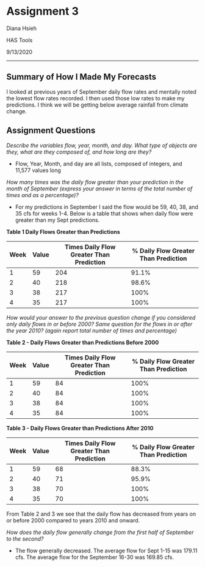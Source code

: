 # Assignment 3
Diana Hsieh

HAS Tools

9/13/2020
- - -

## Summary of How I Made My Forecasts

I looked at previous years of September daily flow rates and mentally noted the lowest flow rates recorded. I then used those low rates to make my predictions. I think we will be getting below average rainfall from climate change.

## Assignment Questions
*Describe the variables flow, year, month, and day. What type of objects are they, what are they composed of, and how long are they?*
- Flow, Year, Month, and day are all lists, composed of integers, and 11,577 values long

*How many times was the daily flow greater than your prediction in the month of September (express your answer in terms of the total number of times and as a percentage)?*
- For my predictions in September I said the flow would be 59, 40, 38, and 35 cfs for weeks 1-4. Below is a table that shows when daily flow were greater than my Sept predictions.

**Table 1 Daily Flows Greater than Predictions**

| Week |  Value | Times Daily Flow Greater Than Prediction  | % Daily Flow Greater Than Prediction|
|--- |  --- |  ---| ---|
|1|59|204|91.1%
|2|40|218|98.6%
|3|38|217|100%
|4|35|217|100%



*How would your answer to the previous question change if you considered only daily flows in or before 2000? Same question for the flows in or after the year 2010? (again report total number of times and percentage)*

**Table 2 - Daily Flows Greater than Predictions Before 2000**

| Week |  Value | Times Daily Flow Greater Than Prediction  | % Daily Flow Greater Than Prediction|
|--- |  --- |  ---| ---|
|1|59|84|100%
|2|40|84|100%
|3|38|84|100%
|4|35|84|100%

**Table 3 - Daily Flows Greater than Predictions After 2010**

| Week |  Value | Times Daily Flow Greater Than Prediction  | % Daily Flow Greater Than Prediction|
|--- |  --- |  ---| ---|
|1|59|68|88.3%
|2|40|71|95.9%
|3|38|70|100%
|4|35|70|100%

From Table 2 and 3 we see that the daily flow has decreased from years on or before 2000 compared to years 2010 and onward.

*How does the daily flow generally change from the first half of September to the second?*

- The flow generally decreased. The average flow for Sept 1-15 was 179.11 cfs. The average flow for the September 16-30 was 169.85 cfs.
